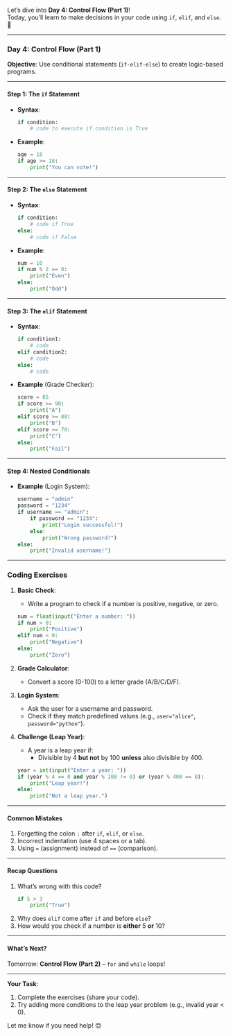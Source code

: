 Let’s dive into **Day 4: Control Flow (Part 1)**!  
Today, you’ll learn to make decisions in your code using `if`, `elif`, and `else`. 🧠  

---

### **Day 4: Control Flow (Part 1)**  
**Objective**: Use conditional statements (`if-elif-else`) to create logic-based programs.  

---

#### **Step 1: The `if` Statement**  
- **Syntax**:  
  ```python  
  if condition:  
      # code to execute if condition is True  
  ```  
- **Example**:  
  ```python  
  age = 18  
  if age >= 18:  
      print("You can vote!")  
  ```  

---

#### **Step 2: The `else` Statement**  
- **Syntax**:  
  ```python  
  if condition:  
      # code if True  
  else:  
      # code if False  
  ```  
- **Example**:  
  ```python  
  num = 10  
  if num % 2 == 0:  
      print("Even")  
  else:  
      print("Odd")  
  ```  

---

#### **Step 3: The `elif` Statement**  
- **Syntax**:  
  ```python  
  if condition1:  
      # code  
  elif condition2:  
      # code  
  else:  
      # code  
  ```  
- **Example** (Grade Checker):  
  ```python  
  score = 85  
  if score >= 90:  
      print("A")  
  elif score >= 80:  
      print("B")  
  elif score >= 70:  
      print("C")  
  else:  
      print("Fail")  
  ```  

---

#### **Step 4: Nested Conditionals**  
- **Example** (Login System):  
  ```python  
  username = "admin"  
  password = "1234"  
  if username == "admin":  
      if password == "1234":  
          print("Login successful!")  
      else:  
          print("Wrong password!")  
  else:  
      print("Invalid username!")  
  ```  

---

### **Coding Exercises**  
1. **Basic Check**:  
   - Write a program to check if a number is positive, negative, or zero.  
   ```python  
   num = float(input("Enter a number: "))  
   if num > 0:  
       print("Positive")  
   elif num < 0:  
       print("Negative")  
   else:  
       print("Zero")  
   ```  

2. **Grade Calculator**:  
   - Convert a score (0-100) to a letter grade (A/B/C/D/F).  

3. **Login System**:  
   - Ask the user for a username and password.  
   - Check if they match predefined values (e.g., `user="alice"`, `password="python"`).  

4. **Challenge (Leap Year)**:  
   - A year is a leap year if:  
     - Divisible by 4 **but not** by 100 **unless** also divisible by 400.  
   ```python  
   year = int(input("Enter a year: "))  
   if (year % 4 == 0 and year % 100 != 0) or (year % 400 == 0):  
       print("Leap year!")  
   else:  
       print("Not a leap year.")  
   ```  

---

#### **Common Mistakes**  
1. Forgetting the colon `:` after `if`, `elif`, or `else`.  
2. Incorrect indentation (use 4 spaces or a tab).  
3. Using `=` (assignment) instead of `==` (comparison).  

---

#### **Recap Questions**  
1. What’s wrong with this code?  
   ```python  
   if 5 > 3  
       print("True")  
   ```  
2. Why does `elif` come after `if` and before `else`?  
3. How would you check if a number is **either** 5 **or** 10?  

---

#### **What’s Next?**  
Tomorrow: **Control Flow (Part 2)** – `for` and `while` loops!  

---

**Your Task**:  
1. Complete the exercises (share your code).  
2. Try adding more conditions to the leap year problem (e.g., invalid year < 0).  

Let me know if you need help! 😊
